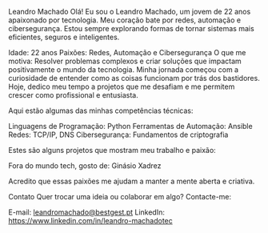 Leandro Machado
Olá! Eu sou o Leandro Machado, um jovem de 22 anos apaixonado por tecnologia. Meu coração bate por redes, automação e cibersegurança. Estou sempre explorando formas de tornar sistemas mais eficientes, seguros e inteligentes.

  Idade: 22 anos
  Paixões: Redes, Automação e Cibersegurança
  O que me motiva: Resolver problemas complexos e criar soluções que impactam positivamente o mundo da tecnologia.
  Minha jornada começou com a curiosidade de entender como as coisas funcionam por trás dos bastidores. Hoje, dedico meu tempo a projetos que me desafiam e me permitem crescer como profissional e entusiasta.

  Aqui estão algumas das minhas competências técnicas:

  Linguagens de Programação: Python
  Ferramentas de Automação: Ansible
  Redes: TCP/IP, DNS
  Cibersegurança: Fundamentos de criptografia

  Estes são alguns projetos que mostram meu trabalho e paixão:

  Fora do mundo tech, gosto de:
    Ginásio
    Xadrez

Acredito que essas paixões me ajudam a manter a mente aberta e criativa.

Contato
Quer trocar uma ideia ou colaborar em algo? Contacte-me:

E-mail: leandromachado@bestgest.pt
LinkedIn: https://www.linkedin.com/in/leandro-machadotec
